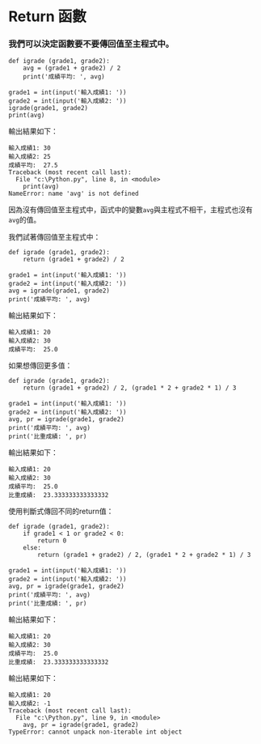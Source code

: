 # Return 函數

### **我們可以決定**函數要不要傳回值至主程式中。

```
def igrade (grade1, grade2):
    avg = (grade1 + grade2) / 2
    print('成績平均: ', avg)

grade1 = int(input('輸入成績1: '))
grade2 = int(input('輸入成績2: '))
igrade(grade1, grade2)
print(avg)
```

輸出結果如下：

```
輸入成績1: 30
輸入成績2: 25
成績平均:  27.5
Traceback (most recent call last):
  File "c:\Python.py", line 8, in <module>
    print(avg)
NameError: name 'avg' is not defined
```

因為沒有傳回值至主程式中，函式中的變數`avg`與主程式不相干，主程式也沒有`avg`的值。



我們試著傳回值至主程式中：

```
def igrade (grade1, grade2):
    return (grade1 + grade2) / 2

grade1 = int(input('輸入成績1: '))
grade2 = int(input('輸入成績2: '))
avg = igrade(grade1, grade2)
print('成績平均: ', avg)
```

輸出結果如下：

```
輸入成績1: 20
輸入成績2: 30
成績平均:  25.0
```



如果想傳回更多值：

```
def igrade (grade1, grade2):
    return (grade1 + grade2) / 2, (grade1 * 2 + grade2 * 1) / 3

grade1 = int(input('輸入成績1: '))
grade2 = int(input('輸入成績2: '))
avg, pr = igrade(grade1, grade2)
print('成績平均: ', avg)
print('比重成績: ', pr)
```

輸出結果如下：

```
輸入成績1: 20
輸入成績2: 30
成績平均:  25.0
比重成績:  23.333333333333332
```



使用判斷式傳回不同的return值：

```
def igrade (grade1, grade2):
    if grade1 < 1 or grade2 < 0:
        return 0
    else:
        return (grade1 + grade2) / 2, (grade1 * 2 + grade2 * 1) / 3

grade1 = int(input('輸入成績1: '))
grade2 = int(input('輸入成績2: '))
avg, pr = igrade(grade1, grade2)
print('成績平均: ', avg)
print('比重成績: ', pr)
```

輸出結果如下：

```
輸入成績1: 20
輸入成績2: 30
成績平均:  25.0
比重成績:  23.333333333333332
```

輸出結果如下：

```
輸入成績1: 20
輸入成績2: -1
Traceback (most recent call last):
  File "c:\Python.py", line 9, in <module>
    avg, pr = igrade(grade1, grade2)
TypeError: cannot unpack non-iterable int object
```
